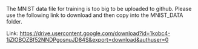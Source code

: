 The MNIST data file for training is too big to be uploaded to github. Please use the following link to download and then copy into the MNIST_DATA folder.

Link: https://drive.usercontent.google.com/download?id=1kobc4-1jZlOBOZBf52NNDPgosnuJD84S&export=download&authuser=0